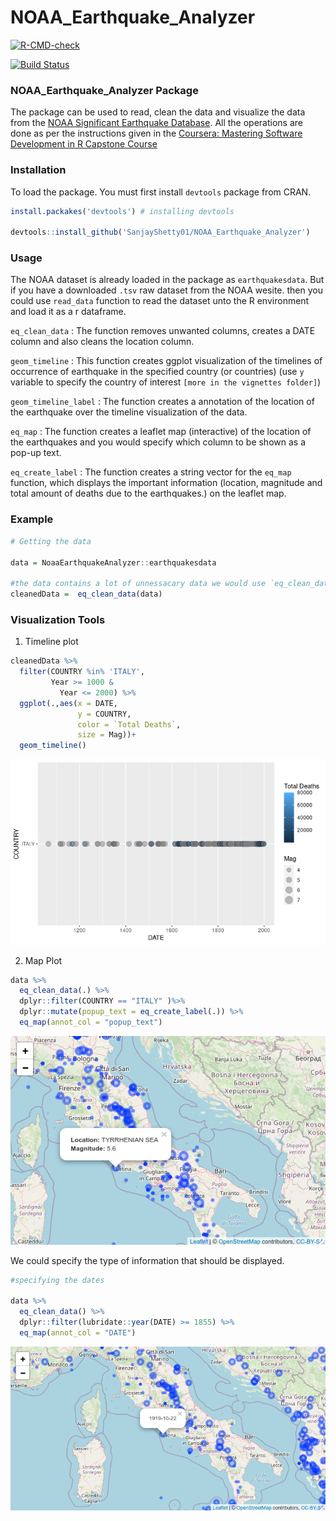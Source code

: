 #  NOAA_Earthquake_Analyzer

 <!-- badges: start -->
  [![R-CMD-check](https://github.com/SanjayShetty01/NoaaEarthquakeAnalyzer/workflows/R-CMD-check/badge.svg)](https://github.com/SanjayShetty01/NoaaEarthquakeAnalyzer/actions)
  
  [![Build Status](https://app.travis-ci.com/SanjayShetty01/NOAA_Earthquake_Analyzer.svg?branch=main)](https://app.travis-ci.com/SanjayShetty01/NOAA_Earthquake_Analyzer)
  <!-- badges: end -->

### NOAA_Earthquake_Analyzer Package

The package can be used to read, clean the data and visualize the 
data from the [NOAA Significant Earthquake Database](https://www.ngdc.noaa.gov/nndc/struts/form?t=101650&s=1&d=1). 
All the operations are done as per the instructions given in 
the [Coursera: Mastering Software Development in R Capstone Course](https://www.coursera.org/learn/r-capstone/home/welcome)

### Installation

To load the package. You must first install `devtools` package from CRAN.


```r
install.packakes('devtools') # installing devtools

devtools::install_github('SanjayShetty01/NOAA_Earthquake_Analyzer')
```

### Usage

The NOAA dataset is already loaded in the package as `earthquakesdata`. But if
you have a downloaded `.tsv` raw dataset from the NOAA wesite. then you could use
`read_data` function to read the dataset unto the R environment and load it as a
r dataframe.

`eq_clean_data` : The function removes unwanted columns, creates a DATE column
and also cleans the location column.

`geom_timeline` : This function creates ggplot visualization of the timelines of
occurrence of earthquake in the specified country (or countries) (use `y`
variable to specify the country of interest `[more in the vignettes folder]`)

`geom_timeline_label` : The function creates a annotation of the location of the
earthquake over the timeline visualization of the data.

`eq_map` : The function creates a leaflet map (interactive) of the location of
the earthquakes and you would specify which column to be shown as a pop-up text.

`eq_create_label` : The function creates a string vector for the `eq_map`
function, which displays the important information (location, magnitude and total
amount of deaths due to the earthquakes.) on the leaflet map.


### Example

```r
# Getting the data

data = NoaaEarthquakeAnalyzer::earthquakesdata

#the data contains a lot of unnessacary data we would use `eq_clean_data` for cleaning the data.
cleanedData =  eq_clean_data(data)

```
### Visualization Tools

1. Timeline plot

```r
cleanedData %>%
  filter(COUNTRY %in% 'ITALY',
         Year >= 1000 &
           Year <= 2000) %>% 
  ggplot(.,aes(x = DATE, 
               y = COUNTRY, 
               color = `Total Deaths`,
               size = Mag))+
  geom_timeline() 


```
![timelinePlot](https://github.com/SanjayShetty01/NoaaEarthquakeAnalyzer/blob/main/images/timelinePlot.png)


2. Map Plot

```r
data %>% 
  eq_clean_data(.) %>%  
  dplyr::filter(COUNTRY == "ITALY" )%>%   
  dplyr::mutate(popup_text = eq_create_label(.)) %>% 
  eq_map(annot_col = "popup_text")

```

![mapPlot](https://github.com/SanjayShetty01/NoaaEarthquakeAnalyzer/blob/main/images/mapPlot.png)

We could specify the type of information that should be displayed. 

```r
#specifying the dates

data %>%
  eq_clean_data() %>% 
  dplyr::filter(lubridate::year(DATE) >= 1855) %>% 
  eq_map(annot_col = "DATE")

```

![mapPlotDate](https://github.com/SanjayShetty01/NoaaEarthquakeAnalyzer/blob/main/images/mapPlotDate.png)
